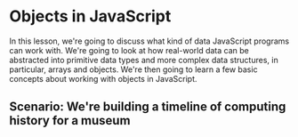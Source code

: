 
# Objects in JavaScript

In this lesson, we're going to discuss what kind of data JavaScript programs can
work with. We're going to look at how real-world data can be abstracted into
primitive data types and more complex data structures, in particular, arrays and
objects. We're then going to learn a few basic concepts about working with
objects in JavaScript.

## Scenario: We're building a timeline of computing history for a museum

